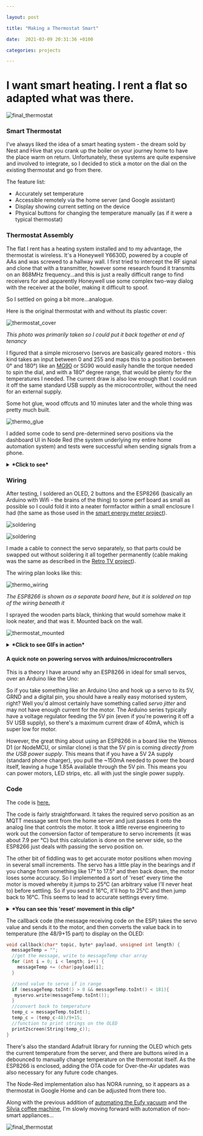 ```yaml
---

layout: post

title: "Making a Thermostat Smart"

date:  2021-03-09 20:31:36 +0100

categories: projects

---
```


# I want smart heating. I rent a flat so adapted what was there.


![final_thermostat](/images/thermo_6.jpg)

### Smart Thermostat

I've always liked the idea of a smart heating system - the dream sold by Nest and Hive that you crank up the boiler on your journey home to have the place warm on return. Unfortunately, these systems are quite expensive and involved to integrate, so I decided to stick a motor on the dial on the existing thermostat and go from there.

The feature list:

- Accurately set temperature
- Accessible remotely via the home server (and Google assistant)
- Display showing current setting on the device
- Physical buttons for changing the temperature manually (as if it were a typical thermostat)

### Thermostat Assembly

The flat I rent has a heating system installed and to my advantage, the thermostat is wireless. It's a Honeywell Y6630D, powered by a couple of AAs and was screwed to a hallway wall. I first tried to intercept the RF signal and clone that with a transmitter, however some research found it transmits on an 868MHz frequency...and this is just a really difficult range to find receivers for and apparently Honeywell use some complex two-way dialog with the receiver at the boiler, making it difficult to spoof.

So I settled on going a bit more...analogue. 

Here is the original thermostat with and without its plastic cover:

![thermostat_cover](/images/thermo_before.jpg)

_This photo was primarily taken so I could put it back together at end of tenancy_



I figured that a simple microservo (servos are basically geared motors - this kind takes an input between 0 and 255 and maps this to a position between 0° and 180°) like an [MG90](https://www.amazon.co.uk/MG90s-Micro-Servo-Motor-Helicopter/dp/B08LKNTGTR/ref=sr_1_6?dchild=1&keywords=Micro+Servo&qid=1615326442&sr=8-6) or SG90 would easily handle the torque needed to spin the dial, and with a 180° degree range, that would be plenty for the temperatures I needed. The current draw is also low enough that I could run it off the same standard USB supply as the microcontroller, without the need for an external supply.



Some hot glue, wood offcuts and 10 minutes later and the whole thing was pretty much built.

![thermo_glue](/images/thermo_glue.jpg)

I added some code to send pre-determined servo positions via the dashboard UI in Node Red (the system underlying my entire home automation system) and tests were successful when sending signals from a phone.

<details>
  <summary><b>*Click to see*</b></summary>
<br>This is just sending the raw servo values to the ESP8266, incrementally moving the motor: 
<br><img src="/images/thermo_phone1.gif">
<br>This is after converting the raw servo values to the specific temperatures on the thermostat dial, so the temperatures can be used instead of absolute motor values:
<br><img src="/images/thermo_phone2.gif">
</details>



### Wiring

After testing, I soldered an OLED, 2 buttons and the ESP8266 (basically an Arduino with Wifi - the brains of the thing) to some perf board as small as possible so I could fold it into a neater formfactor within a small enclosure I had (the same as those used in the [smart energy meter project](https://optimalprimate.github.io/projects/2020/11/06/smart-power-meter.html)).

![soldering](/images/thermo_solder1.jpg)

![soldering](/images/thermo_solder2.jpg)



I made a cable to connect the servo separately, so that parts could be swapped out without soldering it all together permanently (cable making was the same as described in the [Retro TV project](https://optimalprimate.github.io/projects/2021/02/03/RetroTV_Build.html)).

The wiring plan looks like this:

![thermo_wiring](/images/thermo_wiring.png)

_The ESP8266 is shown as a separate board here, but it is soldered on top of the wiring beneath it_



I sprayed the wooden parts black, thinking that would somehow make it look neater, and that was it. Mounted back on the wall.

![thermostat_mounted](/images/thermo_6.jpg)

<details>
  <summary><b>*Click to see GIFs in action*</b></summary> 
<br><img src="/images/thermo_btn.gif">
<br><img src="/images/thermo_phone3.gif">
</details>



#### A quick note on powering servos with arduinos/microcontrollers

This is a theory I have around why an ESP8266 in ideal for small servos, over an Arduino like the Uno:

So if you take something like an Arduino Uno and hook up a servo to its 5V, GRND and a digital pin, you should have a really easy motorised system, right? Well you'd almost certainly have something called *servo jitter* and may not have enough current for the motor. The Arduino series typically have a voltage regulator feeding the 5V pin (even if you're powering it off a 5V USB supply), so there's a maximum current draw of 40mA, which is super low for motor. 

However, the great thing about using an ESP8266 in a board like the Wemos D1 (or NodeMCU, or similar clone) is that the 5V pin is coming _directly from the USB power supply_. This means that if you have a 5V 2A supply (standard phone charger), you pull the ~150mA needed to power the board itself, leaving a huge 1.85A available through the 5V pin. This means you can power motors, LED strips, etc. all with just the single power supply. 


### Code

The code is [here.](https://github.com/optimalprimate/smart-thermostat/blob/main/smart_thermostat.ino)

The code is fairly straightforward. It takes the required servo position as an MQTT message sent from the home server and just passes it onto the analog line that controls the motor. It took a little reverse engineering to work out the conversion factor of temperature to servo increments (it was about 7.9 per °C) but this calculation is done on the server side, so the ESP8266 just deals with passing the servo position on. 

The other bit of fiddling was to get accurate motor positions when moving in several small increments. The servo has a little play in the bearings and if you change from something like 17° to 17.5° and then back down, the motor loses some accuracy. So I implemented a sort of 'reset' every time the motor is moved whereby it jumps to 25°C (an arbitrary value I'll never heat to) before settling. So if you send it 16°C, it'll hop to 25°C and then jump back to 16°C. This seems to lead to accurate settings every time. 

<details>
  <summary><b>*You can see this 'reset' movement in this clip*</b></summary> 
<br><img src="/images/thermo_phone3.gif">
</details>


The callback code (the message receiving code on the ESP) takes the servo value and sends it to the motor, and then converts the value back in to temperature (the 48/9+15 part) to display on the OLED:

```c
void callback(char* topic, byte* payload, unsigned int length) {
  messageTemp = "";
  //get the message, write to messageTemp char array
  for (int i = 0; i < length; i++) {
    messageTemp += (char)payload[i]; 
  }

  //send value to servo if in range
  if (messageTemp.toInt() > 0 && messageTemp.toInt() < 181){
   myservo.write(messageTemp.toInt());
  }
  //convert back to temperature
  temp_c = messageTemp.toInt();
  temp_c = (temp_c-48)/9+15;
  //function to print strings on the OLED
  print2screen(String(temp_c));
}
```

There's also the standard Adafruit library for running the OLED which gets the current temperature from the server, and there are buttons wired in a debounced to manually change temperature on the thermostat itself. As the ESP8266 is enclosed, adding the OTA code for Over-the-Air updates was also necessary for any future code changes.

The Node-Red implementation also has NORA running, so it appears as a thermostat in Google Home and can be adjusted from there too.

Along with the previous addition of [automating the Eufy vacuum](https://optimalprimate.github.io/2020/12/27/smarter-vacuum-robots.html) and the [Silvia coffee machine](https://optimalprimate.github.io/projects/2020/11/14/coffee.html), I'm slowly moving forward with automation of non-smart appliances... 


![final_thermostat](/images/thermo_3.jpg)

